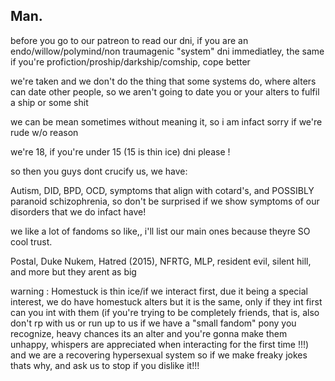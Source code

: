 ## Man.

before you go to our patreon to read our dni, if you are an endo/willow/polymind/non traumagenic "system" dni immediatley, the same if you're profiction/proship/darkship/comship, cope better

we're taken and we don't do the thing that some systems do, where alters can date other people, so we aren't going to date you or your alters to fulfil a ship or some shit

we can be mean sometimes without meaning it, so i am infact sorry if we're rude w/o reason

we're 18, if you're under 15 (15 is thin ice) dni please !

so then you guys dont crucify us, we have:

Autism, DID, BPD, OCD, symptoms that align with cotard's, and POSSIBLY paranoid schizophrenia, so don't be surprised if we show symptoms of our disorders that we do infact have!

we like a lot of fandoms so like,, i'll list our main ones because theyre SO cool trust.

Postal, Duke Nukem, Hatred (2015), NFRTG, MLP, resident evil, silent hill, and more but they arent as big

warning : Homestuck is thin ice/if we interact first, due it being a special interest, we do have homestuck alters but it is the same, only if they int first can you int with them (if you're trying to be completely friends, that is, also don't rp with us or run up to us if we have a "small fandom" pony you recognize, heavy chances its an alter and you're gonna make them unhappy, whispers are appreciated when interacting for the first time !!!) and we are a recovering hypersexual system so if we make freaky jokes thats why, and ask us to stop if you dislike it!!!
